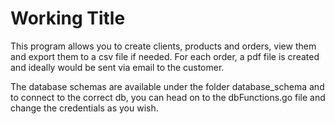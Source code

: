 # Working Title
This program allows you to create clients, products and orders, view them and export them to a csv file if needed. 
For each order, a pdf file is created and ideally would be sent via email to the customer. 

The database schemas are available under the folder database_schema and to connect to the correct db, you can head on to the dbFunctions.go file and change the credentials as you wish.
